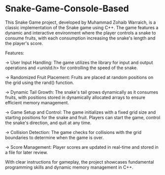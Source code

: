 # Snake-Game-Console-Based
This Snake Game project, developed by Muhammad Zohaib Warraich, is a classic implementation of the Snake game using C++. The game features a dynamic and interactive environment where the player controls a snake to consume fruits, with each consumption increasing the snake's length and the player's score.

Features:

-> User Input Handling: 
                      The game utilizes the <iostream> library for input and output operations and <unistd.h> for controlling the speed of the snake.
                      
-> Randomized Fruit Placement: 
                            Fruits are placed at random positions on the grid using the rand() function.

-> Dynamic Tail Growth: 
                      The snake's tail grows dynamically as it consumes fruits, with positions stored in dynamically allocated arrays to ensure efficient memory management.

-> Game Setup and Control: 
                        The game initializes with a fixed grid size and starting positions for the snake and fruit. Players can start the game, control the snake's direction, and quit at any time.

-> Collision Detection: 
                      The game checks for collisions with the grid boundaries to determine when the game is over.

-> Score Management: 
                  Player scores are updated in real-time and stored in a file for later review.

With clear instructions for gameplay, the project showcases fundamental programming skills and dynamic memory management in C++.
